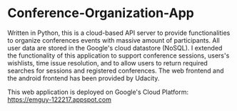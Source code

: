 # Conference-Organization-App

Written in Python, this is a cloud-based API server to provide functionalities
to organize conferences events with massive amount of participants.  All user
data are stored in the Google's cloud datastore (NoSQL).  I extended the
functionality of this application to support conference sessions, users's
wishlists, time issue resolution, and to allow users to return required
searches for sessions and registered conferences.  The web frontend and the
android frontend has been provided by Udacity.

This web application is deployed on Google's Cloud Platform:
https://emguy-122217.appspot.com

